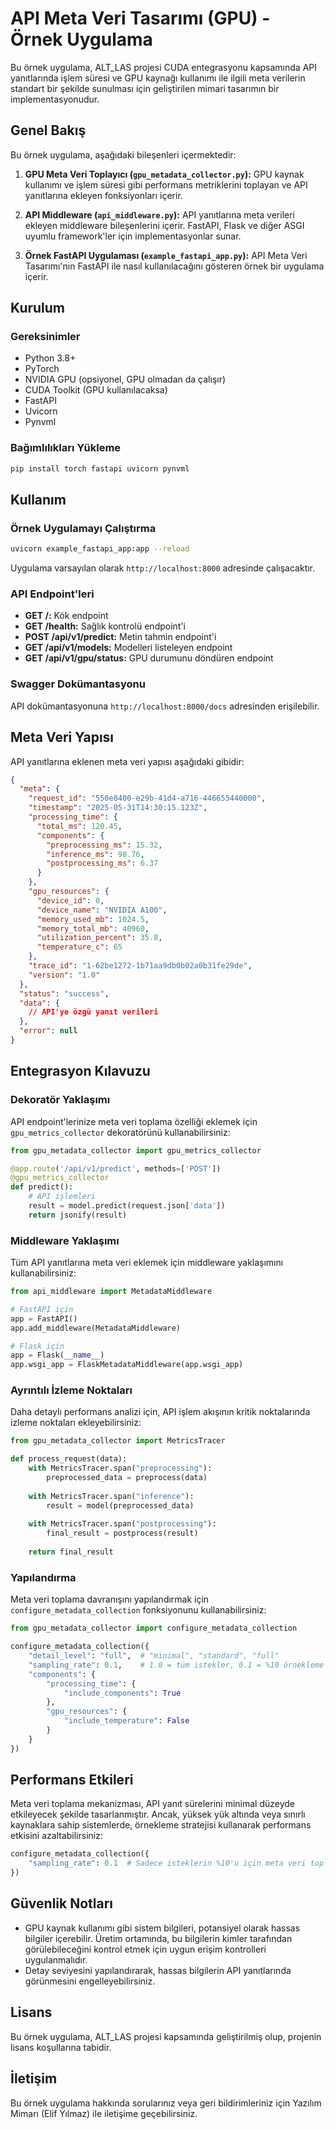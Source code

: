 # API Meta Veri Tasarımı (GPU) - Örnek Uygulama

Bu örnek uygulama, ALT_LAS projesi CUDA entegrasyonu kapsamında API yanıtlarında işlem süresi ve GPU kaynağı kullanımı ile ilgili meta verilerin standart bir şekilde sunulması için geliştirilen mimari tasarımın bir implementasyonudur.

## Genel Bakış

Bu örnek uygulama, aşağıdaki bileşenleri içermektedir:

1. **GPU Meta Veri Toplayıcı (`gpu_metadata_collector.py`):** GPU kaynak kullanımı ve işlem süresi gibi performans metriklerini toplayan ve API yanıtlarına ekleyen fonksiyonları içerir.

2. **API Middleware (`api_middleware.py`):** API yanıtlarına meta verileri ekleyen middleware bileşenlerini içerir. FastAPI, Flask ve diğer ASGI uyumlu framework'ler için implementasyonlar sunar.

3. **Örnek FastAPI Uygulaması (`example_fastapi_app.py`):** API Meta Veri Tasarımı'nın FastAPI ile nasıl kullanılacağını gösteren örnek bir uygulama içerir.

## Kurulum

### Gereksinimler

- Python 3.8+
- PyTorch
- NVIDIA GPU (opsiyonel, GPU olmadan da çalışır)
- CUDA Toolkit (GPU kullanılacaksa)
- FastAPI
- Uvicorn
- Pynvml

### Bağımlılıkları Yükleme

```bash
pip install torch fastapi uvicorn pynvml
```

## Kullanım

### Örnek Uygulamayı Çalıştırma

```bash
uvicorn example_fastapi_app:app --reload
```

Uygulama varsayılan olarak `http://localhost:8000` adresinde çalışacaktır.

### API Endpoint'leri

- **GET /:** Kök endpoint
- **GET /health:** Sağlık kontrolü endpoint'i
- **POST /api/v1/predict:** Metin tahmin endpoint'i
- **GET /api/v1/models:** Modelleri listeleyen endpoint
- **GET /api/v1/gpu/status:** GPU durumunu döndüren endpoint

### Swagger Dokümantasyonu

API dokümantasyonuna `http://localhost:8000/docs` adresinden erişilebilir.

## Meta Veri Yapısı

API yanıtlarına eklenen meta veri yapısı aşağıdaki gibidir:

```json
{
  "meta": {
    "request_id": "550e8400-e29b-41d4-a716-446655440000",
    "timestamp": "2025-05-31T14:30:15.123Z",
    "processing_time": {
      "total_ms": 120.45,
      "components": {
        "preprocessing_ms": 15.32,
        "inference_ms": 98.76,
        "postprocessing_ms": 6.37
      }
    },
    "gpu_resources": {
      "device_id": 0,
      "device_name": "NVIDIA A100",
      "memory_used_mb": 1024.5,
      "memory_total_mb": 40960,
      "utilization_percent": 35.8,
      "temperature_c": 65
    },
    "trace_id": "1-62be1272-1b71aa9db0b02a0b31fe29de",
    "version": "1.0"
  },
  "status": "success",
  "data": {
    // API'ye özgü yanıt verileri
  },
  "error": null
}
```

## Entegrasyon Kılavuzu

### Dekoratör Yaklaşımı

API endpoint'lerinize meta veri toplama özelliği eklemek için `gpu_metrics_collector` dekoratörünü kullanabilirsiniz:

```python
from gpu_metadata_collector import gpu_metrics_collector

@app.route('/api/v1/predict', methods=['POST'])
@gpu_metrics_collector
def predict():
    # API işlemleri
    result = model.predict(request.json['data'])
    return jsonify(result)
```

### Middleware Yaklaşımı

Tüm API yanıtlarına meta veri eklemek için middleware yaklaşımını kullanabilirsiniz:

```python
from api_middleware import MetadataMiddleware

# FastAPI için
app = FastAPI()
app.add_middleware(MetadataMiddleware)

# Flask için
app = Flask(__name__)
app.wsgi_app = FlaskMetadataMiddleware(app.wsgi_app)
```

### Ayrıntılı İzleme Noktaları

Daha detaylı performans analizi için, API işlem akışının kritik noktalarında izleme noktaları ekleyebilirsiniz:

```python
from gpu_metadata_collector import MetricsTracer

def process_request(data):
    with MetricsTracer.span("preprocessing"):
        preprocessed_data = preprocess(data)
    
    with MetricsTracer.span("inference"):
        result = model(preprocessed_data)
    
    with MetricsTracer.span("postprocessing"):
        final_result = postprocess(result)
    
    return final_result
```

### Yapılandırma

Meta veri toplama davranışını yapılandırmak için `configure_metadata_collection` fonksiyonunu kullanabilirsiniz:

```python
from gpu_metadata_collector import configure_metadata_collection

configure_metadata_collection({
    "detail_level": "full",  # "minimal", "standard", "full"
    "sampling_rate": 0.1,    # 1.0 = tüm istekler, 0.1 = %10 örnekleme
    "components": {
        "processing_time": {
            "include_components": True
        },
        "gpu_resources": {
            "include_temperature": False
        }
    }
})
```

## Performans Etkileri

Meta veri toplama mekanizması, API yanıt sürelerini minimal düzeyde etkileyecek şekilde tasarlanmıştır. Ancak, yüksek yük altında veya sınırlı kaynaklara sahip sistemlerde, örnekleme stratejisi kullanarak performans etkisini azaltabilirsiniz:

```python
configure_metadata_collection({
    "sampling_rate": 0.1  # Sadece isteklerin %10'u için meta veri topla
})
```

## Güvenlik Notları

- GPU kaynak kullanımı gibi sistem bilgileri, potansiyel olarak hassas bilgiler içerebilir. Üretim ortamında, bu bilgilerin kimler tarafından görülebileceğini kontrol etmek için uygun erişim kontrolleri uygulanmalıdır.
- Detay seviyesini yapılandırarak, hassas bilgilerin API yanıtlarında görünmesini engelleyebilirsiniz.

## Lisans

Bu örnek uygulama, ALT_LAS projesi kapsamında geliştirilmiş olup, projenin lisans koşullarına tabidir.

## İletişim

Bu örnek uygulama hakkında sorularınız veya geri bildirimleriniz için Yazılım Mimarı (Elif Yılmaz) ile iletişime geçebilirsiniz.
